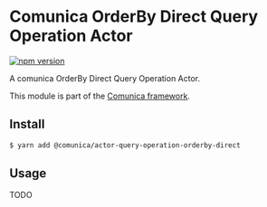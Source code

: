 # Comunica OrderBy Direct Query Operation Actor

[![npm version](https://badge.fury.io/js/%40comunica%2Factor-query-operation-orderby-direct.svg)](https://www.npmjs.com/package/@comunica/actor-query-operation-orderby-direct)

A comunica OrderBy Direct Query Operation Actor.

This module is part of the [Comunica framework](https://github.com/comunica/comunica).

## Install

```bash
$ yarn add @comunica/actor-query-operation-orderby-direct
```

## Usage

TODO
